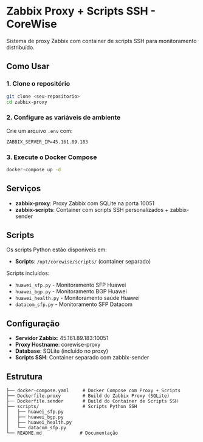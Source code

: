 # Zabbix Proxy + Scripts SSH - CoreWise

Sistema de proxy Zabbix com container de scripts SSH para monitoramento distribuído.

## Como Usar

### 1. Clone o repositório
```bash
git clone <seu-repositorio>
cd zabbix-proxy
```

### 2. Configure as variáveis de ambiente
Crie um arquivo `.env` com:
```
ZABBIX_SERVER_IP=45.161.89.183
```

### 3. Execute o Docker Compose
```bash
docker-compose up -d
```

## Serviços

- **zabbix-proxy**: Proxy Zabbix com SQLite na porta 10051
- **zabbix-scripts**: Container com scripts SSH personalizados + zabbix-sender

## Scripts

Os scripts Python estão disponíveis em:
- **Scripts**: `/opt/corewise/scripts/` (container separado)

Scripts incluídos:
- `huawei_sfp.py` - Monitoramento SFP Huawei
- `huawei_bgp.py` - Monitoramento BGP Huawei  
- `huawei_health.py` - Monitoramento saúde Huawei
- `datacom_sfp.py` - Monitoramento SFP Datacom

## Configuração

- **Servidor Zabbix**: 45.161.89.183:10051
- **Proxy Hostname**: corewise-proxy
- **Database**: SQLite (incluído no proxy)
- **Scripts SSH**: Container separado com zabbix-sender

## Estrutura

```
├── docker-compose.yaml     # Docker Compose com Proxy + Scripts
├── Dockerfile.proxy        # Build do Zabbix Proxy (SQLite)
├── Dockerfile.sender       # Build do Container de Scripts SSH
├── scripts/                # Scripts Python SSH
│   ├── huawei_sfp.py
│   ├── huawei_bgp.py
│   ├── huawei_health.py
│   └── datacom_sfp.py
└── README.md              # Documentação
``` 